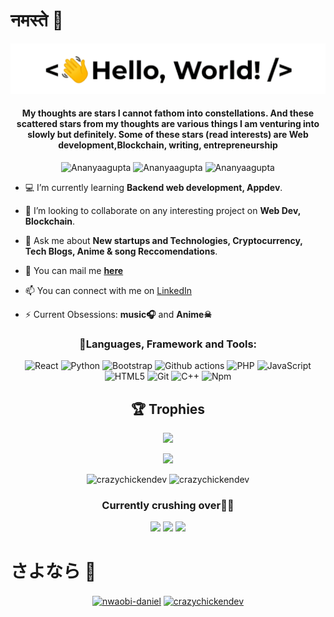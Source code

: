 ### 
<h1> नमस्ते 🙏</h1>
<p align="center"> <img src="https://github.com/sahildotexe/sahildotexe/raw/main/assets/helloworld.gif" /> </p>
<h4 align="center">My thoughts are stars I cannot fathom into constellations. And these scattered stars from my thoughts are various things I am venturing into slowly but definitely. Some of these stars (read interests) are Web development,Blockchain, writing, entrepreneurship</h4>
<p align="center"> <img src="https://komarev.com/ghpvc/?username=Ananyaagupta&logoColor=white&color=FFDE59" alt="Ananyaagupta" /> <img
src="https://img.shields.io/github/followers/Ananyaagupta?style=social" alt="Ananyaagupta" /> <img
src="https://img.shields.io/github/last-commit/Ananyaagupta/Ananyaagupta" alt="Ananyaagupta" /> 


- 💻 I’m currently learning **Backend web development, Appdev**.

- 🤝 I’m looking to collaborate on any interesting project on **Web Dev, Blockchain**.

- 💬 Ask me about **New startups and Technologies, Cryptocurrency, Tech Blogs, Anime & song Reccomendations**.

- 📧 You can mail me **[here](mailto:sonyguptashikohabad@gmail.com)**
  
- 📫 You can connect with me on <a href="https://www.linkedin.com/in/ananyaa-gupta-a0532b1b8/">LinkedIn </a>
  
- ⚡ Current Obsessions: **music:headphones:** and **Anime☠**
<h3 align="center">🎃Languages, Framework and Tools:</h3>
<p align="center">
  <img alt="React" src="https://img.shields.io/badge/-React-64FFDA?style=flat-square&logo=react&logoColor=black" />
  <img alt="Python" src="https://img.shields.io/badge/-Python-64FFDA?style=flat-square&logo=python&logoColor=black" />
  <img alt="Bootstrap" src="https://img.shields.io/badge/-Bootstrap-64FFDA?style=flat-square&logo=bootstrap&logoColor=black" />
  <img alt="Github actions" src="https://img.shields.io/badge/-HTML5-64FFDA?style=flat-square&logo=github-actions&logoColor=black" />
  <img alt="PHP" src="https://img.shields.io/badge/-CSS-64FFDA?style=flat-square&logo=php&logoColor=black" />
  <img alt="JavaScript" src="https://img.shields.io/badge/-JavaScript-64FFDA?style=flat-square&logo=javascript&logoColor=black" />
  <img alt="HTML5" src="https://img.shields.io/badge/-HTML5-64FFDA?style=flat-square&logo=html5&logoColor=black" />
 
  <img alt="Git" src="https://img.shields.io/badge/-Git-64FFDA?style=flat-square&logo=git&logoColor=black" />
 
  <img alt="C++" src="https://img.shields.io/badge/-C++-64FFDA?style=flat-square&logo=c++&logoColor=black" />
  <img alt="Npm" src="https://img.shields.io/badge/-NPM-64FFDA?style=flat-square&logo=npm&logoColor=black" />

</p>
<h2 align="center">🏆 Trophies</h2></a>
<p align="center"> <img width=800 src="https://github-profile-trophy.vercel.app/?username=Ananyaagupta&margin-w=30&theme=onedark&row=1"/>
</p>
<p align="center"> <img height=400px src="https://i.pinimg.com/564x/ef/bc/03/efbc032a3158aed3041180de0486cde7.jpg" /> </p>
<p align="center" height='130px'> <img src="https://github-readme-stats.vercel.app/api?username=Ananyaagupta&show_icons=true&hide_title=true&include_all_commits=true&line_height=21&bg_color=0,64FFDA,64FFDA,A9EFDE,F2FFFC&count_private=true&theme=graywhite" alt="crazychickendev"/> <img src="https://github-readme-stats.vercel.app/api/top-langs/?username=Ananyaagupta&layout=compact&show_icons=true&bg_color=0,EFFDF9,CBFFF3,64FFDA&theme=graywhite&hide_title=true" alt="crazychickendev"/> </p>
<h3 align="center">Currently crushing over🖤💦</h3>

<p align="center"><img height=400px src="https://i.pinimg.com/564x/5d/7b/b9/5d7bb9ad531d8c6aeca771886891fe94.jpg" />  <img height=400px src="https://i.pinimg.com/236x/a0/b7/5b/a0b75b12bedac23dc782d7065d708c7d.jpg" /> <img height=400px src="https://i.pinimg.com/564x/b1/c8/1d/b1c81d14dd0205139d42e0ce4d7fb4e1.jpg" /> </p>
<h1>さよなら 👋</h1>
<p align="center">
<a href="https://www.linkedin.com/in/ananyaa-gupta-a0532b1b8/" target="blank"><img align="center" src="https://cdn.jsdelivr.net/npm/simple-icons@3.0.1/icons/linkedin.svg" alt="nwaobi-daniel" height="22" width="22" /></a>
<a href="https://instagram.com/theananyaagupta/" target="blank"><img align="center" src="https://cdn.jsdelivr.net/npm/simple-icons@3.0.1/icons/instagram.svg" alt="crazychickendev" height="22" width="22" /></a>
</p>

